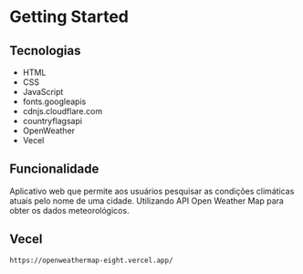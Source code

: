 # Getting Started

## Tecnologias
- HTML
- CSS
- JavaScript
- fonts.googleapis
- cdnjs.cloudflare.com
- countryflagsapi
- OpenWeather
- Vecel

## Funcionalidade
Aplicativo web que permite aos usuários pesquisar as condições climáticas atuais pelo nome de uma cidade.
Utilizando API Open Weather Map para obter os dados meteorológicos.

## Vecel
```sh
https://openweathermap-eight.vercel.app/
```